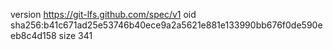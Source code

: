 version https://git-lfs.github.com/spec/v1
oid sha256:b41c671ad25e53746b40ece9a2a5621e881e133990bb676f0de590eeb8c4d158
size 341
